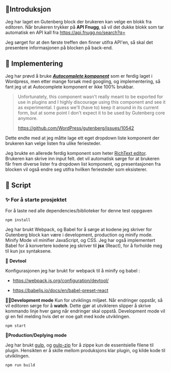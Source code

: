 ## :pencil:Introduksjon

Jeg har laget en Gutenberg block der brukeren kan velge en blokk fra editoren. 
Når brukeren trykker på **API Fnugg**, så vil det dukke blokk som tar automatisk en API kall fra https://api.fnugg.no/search?q= 

Jeg sørget for at den første treffen den finner utifra API'en, så skal det presentere informasjonen på blocken på back-end.


## :tada: Implementering

Jeg har prøvd å bruke [***Autocomplete komponent***](https://developer.wordpress.org/block-editor/components/autocomplete/) som er ferdig laget i Wordpress, men etter mange forsøk med googling, og implementering, så fant jeg ut at Autocomplete komponent er ikke 100% brukbar.


> Unfortunately, this component wasn't really meant to be exported for use in plugins and I highly discourage using this component and see it as experimental. I guess we'll (have to) keep it around in its current form, but at some point I don't expect it to be used by Gutenberg core anymore.
>
> https://github.com/WordPress/gutenberg/issues/10542

Dette endte med at jeg måtte lage ett eget dropdown liste komponent der brukeren kan velge listen fra ulike feriesteder.  

Jeg brukte en allerede ferdig komponent som heter [RichText editor](https://developer.wordpress.org/block-editor/developers/richtext/). Brukeren kan skrive inn input felt. det vil automatisk sørge for at brukeren får frem diverse lister fra dropdown list komponent, og presentasjonen fra blocken vil også endre seg utifra hvilken feriesteder som eksisterer.



## 🔨 Script

### ✨ For å starte prosjektet

For å laste ned alle dependencies/biblioteker for denne test oppgaven

```
npm install
```



Jeg har brukt Webpack, og Babel for å sørge at kodene jeg skriver for Gutenberg block kan være i development, production og minify mode. Minify Mode vil minifier JavaScript, og CSS. Jeg har også implementert Babel for å konvertere kodene jeg skriver til **jsx** (React), for å forholde meg til kun jsx syntaksene. 



🔨 **Devtool**

Konfigurasjonen jeg har brukt for webpack til å minify og babel :

- https://webpack.js.org/configuration/devtool/

- https://babeljs.io/docs/en/babel-preset-react



👨‍💻**Development mode**
Kun for utviklings miljøet. Når endringer oppstår, så vil editoren sørge for å **watch**. Dette gjør at utvikleren slipper å skrive kommando linje hver gang når endringer skal oppstå. Development mode vil gi en feil melding hvis det er noe galt med kode utviklingen. 

```
npm start
```



:rocket:**Production/Deplying mode**

Jeg har brukt [gulp](https://gulpjs.com/docs/en/getting-started/quick-start), og [gulp-zip](https://www.npmjs.com/package/gulp-zip) for å zippe kun de essentsielle filene til plugin. Hensikten er å skille mellom  produksjons klar plugin, og kilde kode til utviklingen.  

```
npm run build
```








